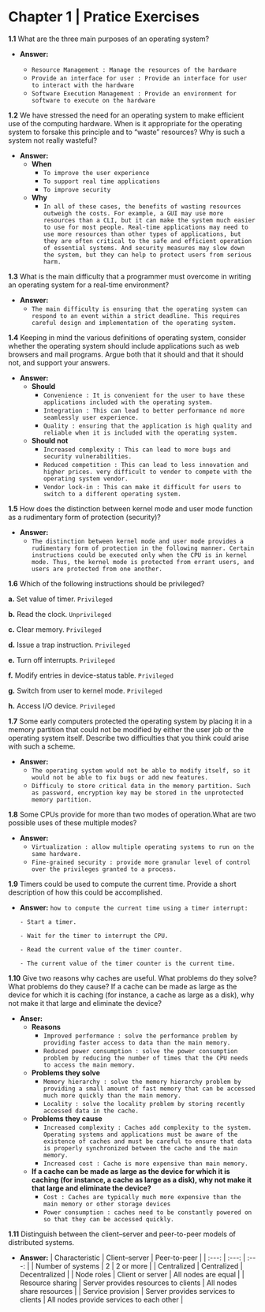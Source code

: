 # Chapter 1 | Pratice Exercises

**1.1** What are the three main purposes of an operating system?

- **Answer:**

  - `Resource Management : Manage the resources of the hardware`
  - `Provide an interface for user : Provide an interface for user to interact with the hardware`
  - `Software Execution Management : Provide an environment for software to execute on the hardware`

**1.2** We have stressed the need for an operating system to make efficient use of the computing hardware. When is it appropriate for the operating system to forsake this principle and to “waste” resources? Why is such a system not really wasteful?

- **Answer:**
  - **When**
    - `To improve the user experience`
    - `To support real time applications`
    - `To improve security`
  - **Why**
    - `In all of these cases, the benefits of wasting resources outweigh the costs. For example, a GUI may use more resources than a CLI, but it can make the system much easier to use for most people. Real-time applications may need to use more resources than other types of applications, but they are often critical to the safe and efficient operation of essential systems. And security measures may slow down the system, but they can help to protect users from serious harm.`

**1.3** What is the main difficulty that a programmer must overcome in writing an operating system for a real-time environment?

- **Answer:**
  - `The main difficulty is ensuring that the operating system can respond to an event within a strict deadline. This requires careful design and implementation of the operating system.`

**1.4** Keeping in mind the various definitions of operating system, consider whether the operating system should include applications such as web browsers and mail programs. Argue both that it should and that it should not, and support your answers.

- **Answer:**
  - **Should**
    - `Convenience : It is convenient for the user to have these applications included with the operating system.`
    - `Integration : This can lead to better performance nd more seamlessly user experience.`
    - `Quality : ensuring that the application is high quality and reliable when it is included with the operating system.`
  - **Should not**
    - `Increased complexity : This can lead to more bugs and security vulnerabilities.`
    - `Reduced competition : This can lead to less innovation and higher prices. very difficult to vender to compete with the operating system vendor.`
    - `Vendor lock-in : This can make it difficult for users to switch to a different operating system.`

**1.5** How does the distinction between kernel mode and user mode function as a rudimentary form of protection (security)?

- **Answer:**
  - `The distinction between kernel mode and user mode provides a rudimentary form of protection in the following manner. Certain instructions could be executed only when the CPU is in kernel mode. Thus, the kernel mode is protected from errant users, and users are protected from one another.`

**1.6** Which of the following instructions should be privileged?

**a.** Set value of timer. `Privileged`

**b.** Read the clock. `Unprivileged`

**c.** Clear memory. `Privileged`

**d.** Issue a trap instruction. `Privileged`

**e.** Turn off interrupts. `Privileged`

**f.** Modify entries in device-status table. `Privileged`

**g.** Switch from user to kernel mode. `Privileged`

**h.** Access I/O device. `Privileged`

**1.7** Some early computers protected the operating system by placing it in a memory partition that could not be modified by either the user job or the operating system itself. Describe two difficulties that you think could arise with such a scheme.

- **Answer:**
  - `The operating system would not be able to modify itself, so it would not be able to fix bugs or add new features.`
  - `Difficuly to store critical data in the memory partition. Such as password, encryption key may be stored in the unprotected memory partition.`

**1.8** Some CPUs provide for more than two modes of operation.What are two possible uses of these multiple modes?

- **Answer:**
  - `Virtualization : allow multiple operating systems to run on the same hardware.`
  - `Fine-grained security : provide more granular level of control over the privileges granted to a process.`

**1.9** Timers could be used to compute the current time. Provide a short description of how this could be accomplished.

- **Answer:**
  `how to compute the current time using a timer interrupt:`

  `- Start a timer.`

  `- Wait for the timer to interrupt the CPU.`

  `- Read the current value of the timer counter.`
  
  `- The current value of the timer counter is the current time.`

**1.10** Give two reasons why caches are useful. What problems do they solve? What problems do they cause? If a cache can be made as large as the device for which it is caching (for instance, a cache as large as a disk), why not make it that large and eliminate the device?

- **Anser:**
  - **Reasons**
    - `Improved performance : solve the performance problem by providing faster access to data than the main memory.`
    - `Reduced power consumption : solve the power consumption problem by reducing the number of times that the CPU needs to access the main memory.`
  - **Problems they solve**
    - `Memory hierarchy : solve the memory hierarchy problem by providing a small amount of fast memory that can be accessed much more quickly than the main memory.`
    - `Locality : solve the locality problem by storing recently accessed data in the cache.`
  - **Problems they cause**
    - `Increased complexity : Caches add complexity to the system. Operating systems and applications must be aware of the existence of caches and must be careful to ensure that data is properly synchronized between the cache and the main memory.`
    - `Increased cost : Cache is more expensive than main memory.`
  - **If a cache can be made as large as the device for which it is caching (for instance, a cache as large as a disk), why not make it that large and eliminate the device?**
    - `Cost : Caches are typically much more expensive than the main memory or other storage devices`
    - `Power consumption : caches need to be constantly powered on so that they can be accessed quickly.`

**1.11** Distinguish between the client–server and peer-to-peer models of distributed systems.

- **Answer:**
  | Characteristic | Client–server | Peer-to-peer |
  | :---: | :---: | :---: |
  | Number of systems | 2 | 2 or more |
  | Centralized | Centralized | Decentralized |
  | Node roles | Client or server | All nodes are equal |
  | Resource sharing | Server provides resources to clients | All nodes share resources |
  | Service provision | Server provides services to clients | All nodes provide services to each other |
